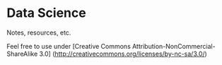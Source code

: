 Data Science 
============
Notes, resources, etc. 

Feel free to use under [Creative Commons Attribution-NonCommercial-ShareAlike 3.0] (http://creativecommons.org/licenses/by-nc-sa/3.0/) 
